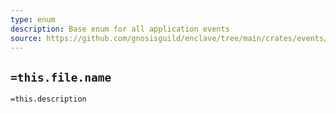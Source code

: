```yaml
---
type: enum
description: Base enum for all application events
source: https://github.com/gnosisguild/enclave/tree/main/crates/events/src/enclave_event/mod.rs
---
```

## `=this.file.name`

`=this.description`